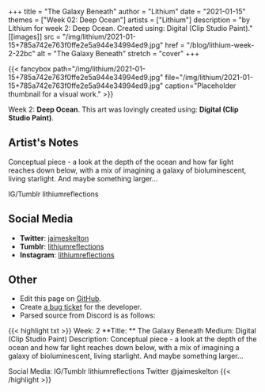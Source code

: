 +++
title =       "The Galaxy Beneath"
author =      "Lithium"
date =        "2021-01-15"
themes =      ["Week 02: Deep Ocean"]
artists =     ["Lithium"]
description = "by Lithium for week 2: Deep Ocean. Created using: Digital (Clip Studio Paint)."
[[images]]
              src = "/img/lithium/2021-01-15+785a742e763f0ffe2e5a944e34994ed9.jpg"
              href = "/blog/lithium-week-2-22bc"
              alt = "The Galaxy Beneath"
              stretch = "cover"
+++


{{< fancybox path="/img/lithium/2021-01-15+785a742e763f0ffe2e5a944e34994ed9.jpg" file="/img/lithium/2021-01-15+785a742e763f0ffe2e5a944e34994ed9.jpg" caption="Placeholder thumbnail for a visual work." >}}


Week 2: **Deep Ocean**. This art was lovingly created using: **Digital (Clip Studio Paint)**.

## Artist's Notes

Conceptual piece - a look at the depth of the ocean and how far light reaches down below, with a mix of imagining a galaxy of bioluminescent, living starlight. And maybe something larger...

IG/Tumblr lithiumreflections

## Social Media

- **Twitter**: <a href='https://twitter.com/jaimeskelton' target='_blank'>jaimeskelton</a>
- **Tumblr**: <a href='https://lithiumreflections.tumblr.com' target='_blank'>lithiumreflections</a>
- **Instagram**: <a href='https://instagram.com/lithiumreflections' target='_blank'>lithiumreflections</a>


## Other

- Edit this page on [GitHub](https://github.com/teaminkling/web-refresh/edit/main/content/blog/lithium-week-2-22bc.md).
- Create [a bug ticket](https://github.com/teaminkling/web-refresh/issues/new?assignees=&labels=bug&template=problem-report.md&title=) for the developer.
- Parsed source from Discord is as follows:

{{< highlight txt >}}
Week: 2
**Title:  ** The Galaxy Beneath
Medium: Digital (Clip Studio Paint)
Description: Conceptual piece - a look at the depth of the ocean and how far light reaches down below, with a mix of imagining a galaxy of bioluminescent, living starlight. And maybe something larger...

Social Media: IG/Tumblr lithiumreflections Twitter @jaimeskelton
{{< /highlight >}}